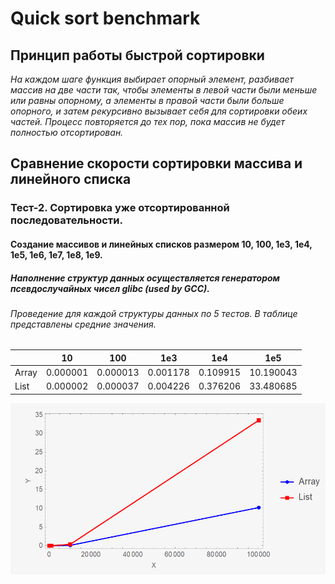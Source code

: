 # Quick sort benchmark

## Принцип работы быстрой сортировки

_На каждом шаге функция выбирает опорный элемент, разбивает массив на две части так, чтобы элементы в левой части были
меньше или равны опорному, а элементы в правой части были больше опорного, и затем рекурсивно вызывает себя для
сортировки обеих частей. Процесс повторяется до тех пор, пока массив не будет полностью отсортирован._

## Сравнение скорости сортировки массива и линейного списка

### Тест-2. Сортировка уже отсортированной последовательности.

#### Создание массивов и линейных списков размером 10, 100, 1e3, 1e4, 1e5, 1e6, 1e7, 1e8, 1e9.

##### Наполнение структур данных осуществляется генератором псевдослучайных чисел _glibc (used by GCC)_.

###### Проведение для каждой структуры данных по 5 тестов. В таблице представлены средние значения.

|       | 10       | 100      | 1e3      | 1e4      | 1e5       |
|-------|----------|----------|----------|----------|-----------|
| Array | 0.000001 | 0.000013 | 0.001178 | 0.109915 | 10.190043 |
| List  | 0.000002 | 0.000037 | 0.004226 | 0.376206 | 33.480685 |

![img.png](img.png)